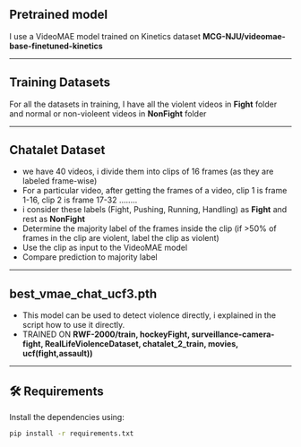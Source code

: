 ## Pretrained model
I use a VideoMAE model trained on Kinetics dataset **MCG-NJU/videomae-base-finetuned-kinetics**

---

## Training Datasets

For all the datasets in training, I have all the violent videos in **Fight** folder and normal or non-violeent videos in **NonFight** folder 

---

## Chatalet Dataset
- we have 40 videos, i divide them into clips of 16 frames (as they are labeled frame-wise)
- For a particular video, after getting the frames of a video, clip 1 is frame 1-16, clip 2 is frame 17-32 ........
- i consider these labels (Fight, Pushing, Running, Handling) as **Fight** and rest as **NonFight**
- Determine the majority label of the frames inside the clip (if >50% of frames in the clip are violent, label the clip as violent)  
- Use the clip as input to the VideoMAE model
- Compare prediction to majority label


---
## best_vmae_chat_ucf3.pth
- This model can be used to detect violence directly, i explained in the script how to use it directly.
- TRAINED ON **RWF-2000/train, hockeyFight, surveillance-camera-fight, RealLifeViolenceDataset, chatalet_2_train, movies, ucf(fight,assault))**

---
 
## 🛠 Requirements
Install the dependencies using:
```bash
pip install -r requirements.txt
